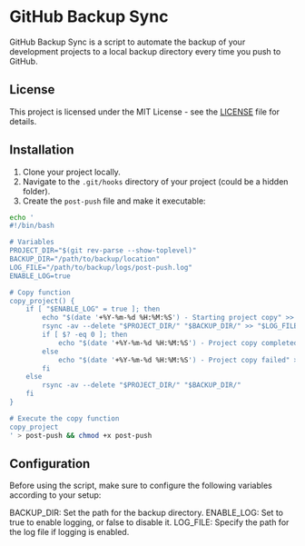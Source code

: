 # GitHub Backup Sync

GitHub Backup Sync is a script to automate the backup of your development projects to a local backup directory every time you push to GitHub.

## License

This project is licensed under the MIT License - see the [LICENSE](LICENSE) file for details.

## Installation

1. Clone your project locally.
2. Navigate to the `.git/hooks` directory of your project (could be a hidden folder).
3. Create the `post-push` file and make it executable:
```sh
echo '
#!/bin/bash

# Variables
PROJECT_DIR="$(git rev-parse --show-toplevel)"
BACKUP_DIR="/path/to/backup/location"
LOG_FILE="/path/to/backup/logs/post-push.log"
ENABLE_LOG=true

# Copy function
copy_project() {
    if [ "$ENABLE_LOG" = true ]; then
        echo "$(date '+%Y-%m-%d %H:%M:%S') - Starting project copy" >> "$LOG_FILE"
        rsync -av --delete "$PROJECT_DIR/" "$BACKUP_DIR/" >> "$LOG_FILE" 2>&1
        if [ $? -eq 0 ]; then
            echo "$(date '+%Y-%m-%d %H:%M:%S') - Project copy completed successfully" >> "$LOG_FILE"
        else
            echo "$(date '+%Y-%m-%d %H:%M:%S') - Project copy failed" >> "$LOG_FILE"
        fi
    else
        rsync -av --delete "$PROJECT_DIR/" "$BACKUP_DIR/"
    fi
}

# Execute the copy function
copy_project
' > post-push && chmod +x post-push
```

## Configuration
Before using the script, make sure to configure the following variables according to your setup:

BACKUP_DIR: Set the path for the backup directory.
ENABLE_LOG: Set to true to enable logging, or false to disable it.
LOG_FILE: Specify the path for the log file if logging is enabled.